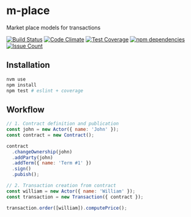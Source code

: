 # m-place

Market place models for transactions

[![Build Status](https://travis-ci.org/GillesRasigade/m-place.svg?branch=master)](https://travis-ci.org/GillesRasigade/m-place) [![Code Climate](https://codeclimate.com/github/GillesRasigade/pattern/badges/gpa.svg)](https://codeclimate.com/github/GillesRasigade/m-place) [![Test Coverage](https://codeclimate.com/github/GillesRasigade/m-place/badges/coverage.svg)](https://codeclimate.com/github/GillesRasigade/m-place/coverage) [![npm dependencies](https://david-dm.org/GillesRasigade/m-place.svg)](https://david-dm.org/GillesRasigade/m-place.svg) [![Issue Count](https://codeclimate.com/github/GillesRasigade/m-place/badges/issue_count.svg)](https://codeclimate.com/github/GillesRasigade/m-place)

## Installation

```bash
nvm use
npm install
npm test # eslint + coverage
```

## Workflow

```javascript
// 1. Contract definition and publication
const john = new Actor({ name: 'John' });
const contract = new Contract();

contract
  .changeOwnership(john)
  .addParty(john)
  .addTerm({ name: 'Term #1' })
  .sign()
  .pubish();

// 2. Transaction creation from contract
const william = new Actor({ name: 'William' });
const transaction = new Transaction({ contract });

transaction.order([william]).computePrice();
```